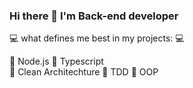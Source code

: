 ### Hi there 👋 I'm Back-end developer

💻 what defines me best in my projects: 💻

📌 Node.js
📌 Typescript  
📌 Clean Architechture 
📌 TDD
📌 OOP

<!--
**AntonioliBenjamin/AntonioliBenjamin** is a ✨ _special_ ✨ repository because its `README.md` (this file) appears on your GitHub profile.

what defines me best in my projects: 

Node.js, Typescript and Clean Architechture 
-->


